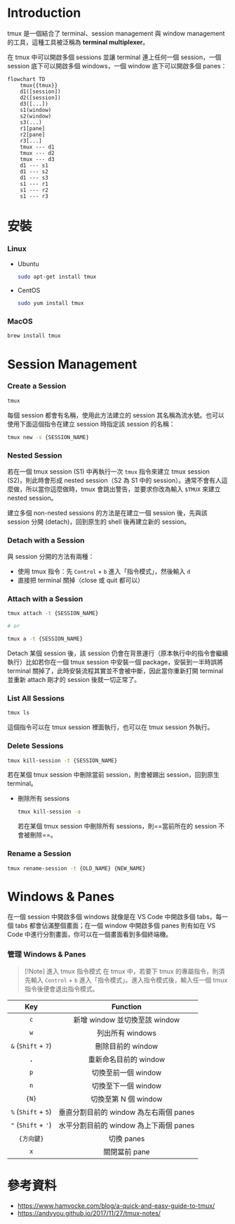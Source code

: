# Introduction

tmux 是一個結合了 terminal、session management 與 window management 的工具，這種工具被泛稱為 **terminal multiplexer**。

在 tmux 中可以開啟多個 sessions 並讓 terminal 連上任何一個 session，一個 session 底下可以開啟多個 windows，一個 window 底下可以開啟多個 panes：

```mermaid
flowchart TD
    tmux{{tmux}}
    d1([session])
    d2([session])
    d3([...])
    s1(window)
    s2(window)
    s3(...)
    r1[pane]
    r2[pane]
    r3[...]
    tmux --- d1
    tmux --- d2
    tmux --- d3
    d1 --- s1
    d1 --- s2
    d1 --- s3
    s1 --- r1
    s1 --- r2
    s1 --- r3
```

# 安裝

### Linux

- Ubuntu

    ```bash
    sudo apt-get install tmux
    ```

- CentOS

    ```bash
    sudo yum install tmux
    ```

### MacOS

```bash
brew install tmux
```

# Session Management

### Create a Session

```bash
tmux
```

每個 session 都會有名稱，使用此方法建立的 session 其名稱為流水號。也可以使用下面這個指令在建立 session 時指定該 session 的名稱：

```bash
tmux new -s {SESSION_NAME}
```

### Nested Session

若在一個 tmux session (S1) 中再執行一次 `tmux` 指令來建立 tmux session (S2)，則此時會形成 nested session（S2 為 S1 中的 session）。通常不會有人這麼做，所以當你這麼做時，tmux 會跳出警告，並要求你改為輸入 `$TMUX` 來建立 nested session。

建立多個 non-nested sessions 的方法是在建立一個 session 後，先與該 session 分開 (detach)，回到原生的 shell 後再建立新的 session。

### Detach with a Session

與 session 分開的方法有兩種：

- 使用 tmux 指令：先 `Control` + `b` 進入「指令模式」，然後輸入 `d`
- 直接把 terminal 關掉（close 或 quit 都可以）

### Attach with a Session

```bash
tmux attach -t {SESSION_NAME}

# or

tmux a -t {SESSION_NAME}
```

Detach 某個 session 後，該 session 仍會在背景運行（原本執行中的指令會繼續執行）比如若你在一個 tmux session 中安裝一個 package，安裝到一半時誤將 terminal 關掉了，此時安裝流程其實並不會被中斷，因此當你重新打開 terminal 並重新 attach 剛才的 session 後就一切正常了。

### List All Sessions

```bash
tmux ls
```

這個指令可以在 tmux session 裡面執行，也可以在 tmux session 外執行。

### Delete Sessions

```bash
tmux kill-session -t {SESSION_NAME}
```

若在某個 tmux session 中刪除當前 session，則會被踢出 session，回到原生 terminal。

- 刪除所有 sessions

    ```bash
    tmux kill-session -a
    ```

    若在某個 tmux session 中刪除所有 sessions，則==當前所在的 session 不會被刪除==。

### Rename a Session

```bash
tmux rename-session -t {OLD_NAME} {NEW_NAME}
```

# Windows & Panes

在一個 session 中開啟多個 windows 就像是在 VS Code 中開啟多個 tabs，每一個 tabs 都會佔滿整個畫面；在一個 window 中開啟多個 panes 則有如在 VS Code 中進行分割畫面，你可以在一個畫面看到多個終端機。

### 管理 Windows & Panes

>[!Note] 進入 tmux 指令模式
>在 tmux 中，若要下 tmux 的專屬指令，則須先輸入 `Control` + `b` 進入「指令模式」。進入指令模式後，輸入任一個 tmux 指令後便會退出指令模式。

|Key|Function|
|:-:|:-:|
|`c`|新增 window 並切換至該 window|
|`w`|列出所有 windows|
|`&` (`Shift` + `7`)|刪除目前的 window|
|`,`|重新命名目前的 window|
|`p`|切換至前一個 window|
|`n`|切換至下一個 window|
|`{N}`|切換至第 N 個 window|
|`%` (`Shift` + `5`)|垂直分割目前的 window 為左右兩個 panes|
|`"` (`Shift` + `'`)|水平分割目前的 window 為上下兩個 panes|
|`{方向鍵}`|切換 panes|
|`x`|關閉當前 pane|

# 參考資料

- <https://www.hamvocke.com/blog/a-quick-and-easy-guide-to-tmux/>
- <https://andyyou.github.io/2017/11/27/tmux-notes/>
